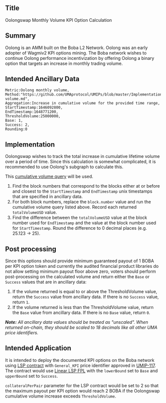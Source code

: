 ## Title

Oolongswap Monthly Volume KPI Option Calculation

## Summary

Oolong is an AMM built on the Boba L2 Network. Oolong was an early adopter of Wagmiv2 KPI options mining. The Boba network wishes to continue Oolong performance incentivization by offering Oolong a binary option that targets an increase in monthly trading volume.

## Intended Ancillary Data

```
Metric:Oolong monthly volume,
Method:"https://github.com/UMAprotocol/UMIPs/blob/master/Implementations/oolongswap-volume.md",
Aggregation:Increase in cumulative volume for the provided time range,
StartTimestamp:1646092800,
EndTimestamp:1648771200,
ThresholdVolume:25000000,
Base: 1,
Success: 2,
Rounding:0
```

## Implementation

Oolongswap wishes to track the total increase in cumulative lifetime volume over a period of time. Since this calculation is somewhat complicated, it is recommended to use Oolong's subgraph to calculate this.

This [cumulative volume query](https://graph.mainnet.boba.network:8000/subgraphs/name/oolongswap/staging/graphql?operationName=users&query=query%20users%20%7B%0A%20%20uniswapFactories(first%3A%201000%2C%20block%3A%20%7Bnumber%3A%20413042%7D)%20%7B%0A%20%20%20%20id%0A%20%20%20%20totalVolumeUSD%0A%20%20%7D%0A%7D%0A) will be used.

1. Find the block numbers that correspond to the blocks either at or before and closest to the `StartTimestamp` and `EndTimestamp` unix timestamps that are specified in ancillary data.
2. For both block numbers, replace the `block.number` value and run the cumulative volume query listed above. Record each returned `totalVolumeUSD` value.
3. Find the difference between the `totalVolumeUSD` value at the block number used for `EndTimestamp` and the value at the block number used for `StartTimestamp`. Round the difference to 0 decimal places (e.g. 25.123 -> 25).

## Post processing

Since this options should provide minimum guaranteed payout of 1 BOBA per KPI option token and currently the audited financial product libraries do not allow setting minimum payout floor above zero, voters should perform post-processing on the calculated volume and return either the `Base` or `Success` values that are in ancillary data:

1. If the volume returned is equal to or above the ThresholdVolume value, return the `Success` value from ancillary data. If there is no `Success` value, return `1`.
2. If the volume returned is less than the ThresholdVolume value, return the `Base` value from ancillary data. If there is no `Base` value, return `0`.

***Note:** All ancillary data values should be treated as "unscaled". When returned on-chain, they should be scaled to 18 decimals like all other UMA price identifiers.*

## Intended Application

It is intended to deploy the documented KPI options on the Boba network using [LSP contract](https://github.com/UMAprotocol/protocol/blob/master/packages/core/contracts/financial-templates/long-short-pair/LongShortPair.sol) with `General_KPI` price identifier approved in [UMIP-117](https://github.com/UMAprotocol/UMIPs/blob/master/UMIPs/umip-117.md). The contract would use [Linear LSP FPL](https://github.com/UMAprotocol/protocol/blob/master/packages/core/contracts/financial-templates/common/financial-product-libraries/long-short-pair-libraries/LinearLongShortPairFinancialProductLibrary.sol) with the `lowerBound` set to `Base` and `upperBound` set to `Success`.

`collateralPerPair` parameter for the LSP contract would be set to 2 so that the maximum payout per KPI option would reach 2 BOBA if the Oolongswap cumulative volume increase exceeds `ThresholdVolume`.
